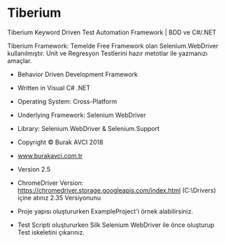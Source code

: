 # Tiberium
Tiberium Keyword Driven Test Automation Framework | BDD ve C#/.NET

Tiberium Framework: Temelde Free Framework olan Selenium.WebDriver kullanılmıştır. Unit ve Regresyon Testlerini hazır metotlar ile yazmanızı amaçlar.

* Behavior Driven Development Framework

* Written in Visual C# .NET

* Operating System: Cross-Platform

* Underlying Framework: Selenium WebDriver

* Library: Selenium.WebDriver & Selenium.Support

* Copyright © Burak AVCI 2018

* www.burakavci.com.tr

* Version 2.5

* ChromeDriver Version: https://chromedriver.storage.googleapis.com/index.html (C:\Drivers) içine atınız 2.35 Versiyonunu

* Proje yapısı oluştururken ExampleProject'i örnek alabilirsiniz.

* Test Scripti oluştururken Silk Selenium WebDriver ile önce oluşturup Test iskeletini çıkarınız.

